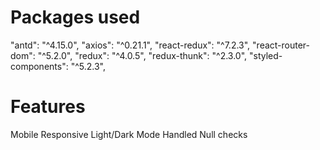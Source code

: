 # Packages used

"antd": "^4.15.0",
"axios": "^0.21.1",
"react-redux": "^7.2.3",
"react-router-dom": "^5.2.0",
"redux": "^4.0.5",
"redux-thunk": "^2.3.0",
"styled-components": "^5.2.3",

# Features

Mobile Responsive
Light/Dark Mode
Handled Null checks
